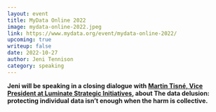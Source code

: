 ```yaml
---
layout: event
title: MyData Online 2022
image: mydata-online-2022.jpeg
link: https://www.mydata.org/event/mydata-online-2022/
upcoming: true
writeup: false
date: 2022-10-27
author: Jeni Tennison
category: speaking
---
```

**Jeni will be speaking in a closing dialogue with [Martin Tisné, Vice President at Luminate Strategic Initiatives](https://luminategroup.com/our-people/martin-tisne), about The data delusion: protecting individual data isn’t enough when the harm is collective.**

<!--more-->
